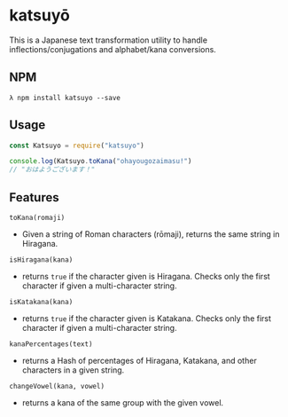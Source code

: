 # katsuyō
This is a Japanese text transformation utility to handle inflections/conjugations and alphabet/kana conversions.

## NPM
```
λ npm install katsuyo --save
```

## Usage
```JavaScript
const Katsuyo = require("katsuyo")

console.log(Katsuyo.toKana("ohayougozaimasu!")
// "おはようございます！"
```

## Features
`toKana(romaji)`
- Given a string of Roman characters (rōmaji), returns the same string in Hiragana.

`isHiragana(kana)`
- returns `true` if the character given is Hiragana. Checks only the first character if given a multi-character string.

`isKatakana(kana)`
- returns `true` if the character given is Katakana. Checks only the first character if given a multi-character string.

`kanaPercentages(text)`
- returns a Hash of percentages of Hiragana, Katakana, and other characters in a given string.

`changeVowel(kana, vowel)`
- returns a kana of the same group with the given vowel.